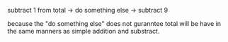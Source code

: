 subtract 1 from total -> do something else -> subtract 9

because the "do something else" does not guranntee total will be have in the same manners as simple addition and substract.

